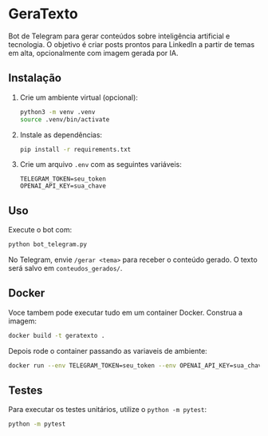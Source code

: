 # GeraTexto

Bot de Telegram para gerar conteúdos sobre inteligência artificial e tecnologia. O objetivo é criar posts prontos para LinkedIn a partir de temas em alta, opcionalmente com imagem gerada por IA.

## Instalação

1. Crie um ambiente virtual (opcional):
   ```bash
   python3 -m venv .venv
   source .venv/bin/activate
   ```
2. Instale as dependências:
   ```bash
   pip install -r requirements.txt
   ```
3. Crie um arquivo `.env` com as seguintes variáveis:
   ```
   TELEGRAM_TOKEN=seu_token
   OPENAI_API_KEY=sua_chave
   ```

## Uso

Execute o bot com:
```bash
python bot_telegram.py
```

No Telegram, envie `/gerar <tema>` para receber o conteúdo gerado. O texto será salvo em `conteudos_gerados/`.

## Docker

Voce tambem pode executar tudo em um container Docker. Construa a imagem:

```bash
docker build -t geratexto .
```

Depois rode o container passando as variaveis de ambiente:

```bash
docker run --env TELEGRAM_TOKEN=seu_token --env OPENAI_API_KEY=sua_chave geratexto
```

## Testes

Para executar os testes unitários, utilize o `python -m pytest`:

```bash
python -m pytest
```

